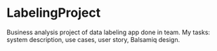 # LabelingProject
Business analysis project of data labeling app done in team. 
My tasks: system description, use cases, user story, Balsamiq design.
